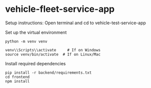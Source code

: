 # vehicle-fleet-service-app



Setup instructions: Open terminal and cd to vehicle-test-service-app



Set up the virtual environment

```
python -m venv venv

venv\\Scripts\\activate     # If on Windows
source venv/bin/activate  # If on Linux/Mac
```



Install required dependencies

```
pip install -r backend/requirements.txt
cd frontend
npm install
```

